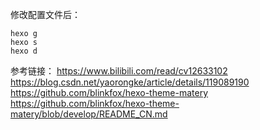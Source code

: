 修改配置文件后：
```
hexo g
hexo s
hexo d
```

参考链接：
https://www.bilibili.com/read/cv12633102
https://blog.csdn.net/yaorongke/article/details/119089190
https://github.com/blinkfox/hexo-theme-matery
https://github.com/blinkfox/hexo-theme-matery/blob/develop/README_CN.md